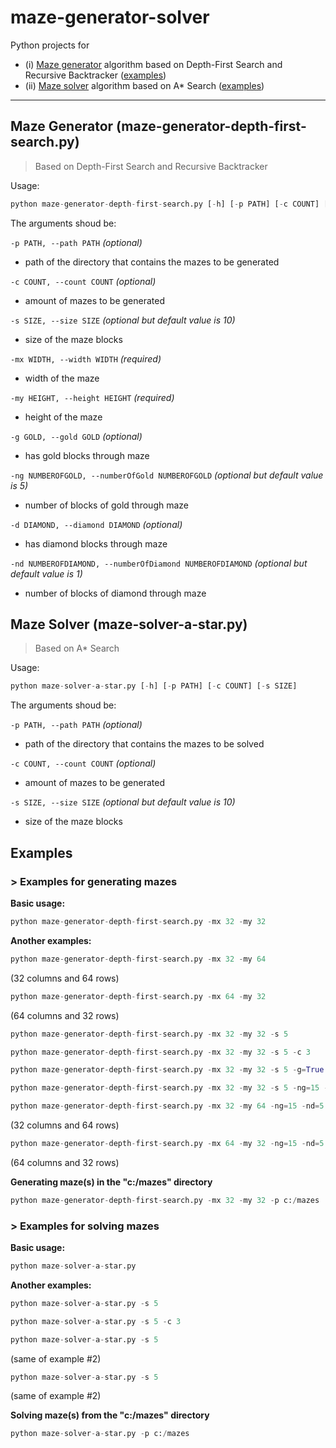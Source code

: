 # maze-generator-solver
Python projects for
* (i) [Maze generator](#maze-generator) algorithm based on Depth-First Search and Recursive Backtracker ([examples](#maze-generator-examples))
* (ii) [Maze solver](#maze-solver) algorithm based on A\* Search ([examples](#maze-solver-examples))

---

<a name="maze-generator"></a>
## Maze Generator (maze-generator-depth-first-search.py)
> Based on Depth-First Search and Recursive Backtracker

Usage:
```python
python maze-generator-depth-first-search.py [-h] [-p PATH] [-c COUNT] [-s SIZE] -mx WIDTH -my HEIGHT [-g GOLD] [-ng NUMBEROFGOLD] [-d DIAMOND] [-nd NUMBEROFDIAMOND]
```

The arguments shoud be:

```-p PATH, --path PATH``` *(optional)*
* path of the directory that contains the mazes to be generated

```-c COUNT, --count COUNT``` *(optional)*
* amount of mazes to be generated
    
```-s SIZE, --size SIZE``` *(optional but default value is 10)*
* size of the maze blocks

```-mx WIDTH, --width WIDTH``` *(required)*
* width of the maze

```-my HEIGHT, --height HEIGHT``` *(required)*
* height of the maze

```-g GOLD, --gold GOLD``` *(optional)*
* has gold blocks through maze

```-ng NUMBEROFGOLD, --numberOfGold NUMBEROFGOLD``` *(optional but default value is 5)*
* number of blocks of gold through maze

```-d DIAMOND, --diamond DIAMOND``` *(optional)*
* has diamond blocks through maze

```-nd NUMBEROFDIAMOND, --numberOfDiamond NUMBEROFDIAMOND``` *(optional but default value is 1)*
* number of blocks of diamond through maze

<a name="maze-solver"></a>
## Maze Solver (maze-solver-a-star.py)
> Based on A* Search

Usage:
```python
python maze-solver-a-star.py [-h] [-p PATH] [-c COUNT] [-s SIZE]
```

The arguments shoud be:

```-p PATH, --path PATH``` *(optional)*
* path of the directory that contains the mazes to be solved

```-c COUNT, --count COUNT``` *(optional)*
* amount of mazes to be generated

```-s SIZE, --size SIZE``` *(optional but default value is 10)*
* size of the maze blocks

<a name="all-examples"></a>
## Examples

<a name="maze-generator-examples"></a>
### > Examples for generating mazes

**Basic usage:**

```python
python maze-generator-depth-first-search.py -mx 32 -my 32
```

**Another examples:**

```python
python maze-generator-depth-first-search.py -mx 32 -my 64
```
(32 columns and 64 rows)

```python
python maze-generator-depth-first-search.py -mx 64 -my 32
```
(64 columns and 32 rows)

```python
python maze-generator-depth-first-search.py -mx 32 -my 32 -s 5
```

```python
python maze-generator-depth-first-search.py -mx 32 -my 32 -s 5 -c 3
```

```python
python maze-generator-depth-first-search.py -mx 32 -my 32 -s 5 -g=True -d=True
```

```python
python maze-generator-depth-first-search.py -mx 32 -my 32 -s 5 -ng=15 -nd=5
```

```python
python maze-generator-depth-first-search.py -mx 32 -my 64 -ng=15 -nd=5
```
(32 columns and 64 rows)

```python
python maze-generator-depth-first-search.py -mx 64 -my 32 -ng=15 -nd=5
```
(64 columns and 32 rows)

**Generating maze(s) in the "c:/mazes" directory**

```python
python maze-generator-depth-first-search.py -mx 32 -my 32 -p c:/mazes
```

<a name="maze-solver-examples"></a>
### > Examples for solving mazes

**Basic usage:**

```python
python maze-solver-a-star.py
```

**Another examples:**

```python
python maze-solver-a-star.py -s 5
```

```python
python maze-solver-a-star.py -s 5 -c 3
```

```python
python maze-solver-a-star.py -s 5
```
(same of example #2)

```python
python maze-solver-a-star.py -s 5
```
(same of example #2)

**Solving maze(s) from the "c:/mazes" directory**

```python
python maze-solver-a-star.py -p c:/mazes
```
